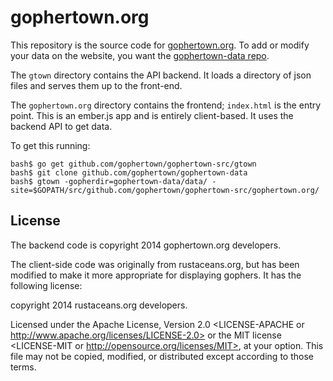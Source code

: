 gophertown.org
==============

This repository is the source code for
[gophertown.org](http://gophertown.org). To add or modify your data on the
website, you want the [gophertown-data repo](https://github.com/gophertown/gophertown-data).

The `gtown` directory contains the API backend.  It loads a directory of json
files and serves them up to the front-end.

The `gophertown.org` directory contains the frontend; `index.html` is the entry
point. This is an ember.js app and is entirely client-based. It uses the
backend API to get data.

To get this running:

```
bash$ go get github.com/gophertown/gophertown-src/gtown
bash$ git clone github.com/gophertown/gophertown-data
bash$ gtown -gopherdir=gophertown-data/data/ -site=$GOPATH/src/github.com/gophertown/gophertown-src/gophertown.org/
```

## License

The backend code is copyright 2014 gophertown.org developers.

The client-side code was originally from rustaceans.org, but has been modified
to make it more appropriate for displaying gophers.  It has the following
license:

copyright 2014 rustaceans.org developers.

Licensed under the Apache License, Version 2.0 <LICENSE-APACHE or
http://www.apache.org/licenses/LICENSE-2.0> or the MIT license
<LICENSE-MIT or http://opensource.org/licenses/MIT>, at your
option. This file may not be copied, modified, or distributed
except according to those terms.
